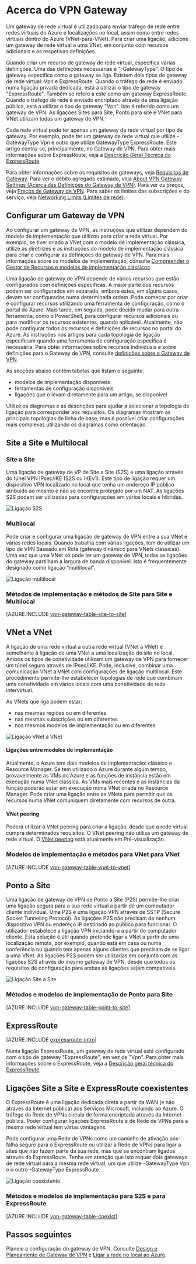 <properties 
   pageTitle="Acerca do VPN Gateway do Azure | Microsoft Azure"
   description="Saiba mais sobre as ligações do Gateway de VPN das Redes Virtuais do Azure."
   services="vpn-gateway"
   documentationCenter="na"
   authors="cherylmc"
   manager="carmonm"
   editor=""
   tags="azure-resource-manager,azure-service-management"/>
<tags 
   ms.service="vpn-gateway"
   ms.devlang="na"
   ms.topic="get-started-article"
   ms.tgt_pltfrm="na"
   ms.workload="infrastructure-services"
   ms.date="09/01/2016"
   ms.author="cherylmc" />

# Acerca do VPN Gateway


Um gateway de rede virtual é utilizado para enviar tráfego de rede entre redes virtuais do Azure e localizações no local, assim como entre redes virtuais dentro do Azure (VNet-para-VNet). Para criar uma ligação, adicione um gateway de rede virtual a uma VNet, em conjunto com recursos adicionais e as respetivas definições. 

Quando criar um recurso de gateway de rede virtual, especifica várias definições. Uma das definições necessárias é "-GatewayType". O tipo de gateway especifica como o gateway se liga. Existem dois tipos de gateway de rede virtual: Vpn e ExpressRoute. Quando o tráfego de rede é enviado numa ligação privada dedicada, está a utilizar o tipo de gateway "ExpressRoute". Também se refere a este como um gateway ExpressRoute. Quando o tráfego de rede é enviado encriptado através de uma ligação pública, está a utilizar o tipo de gateway "Vpn". Isto é referido como um gateway de VPN. As ligações Sites para Site, Ponto para site e VNet para VNet utilizam todas um gateway de VPN.

Cada rede virtual pode ter apenas um gateway de rede virtual por tipo de gateway. Por exemplo, pode ter um gateway de rede virtual que utilize -GatewayType Vpn e outro que utilize GatewayType ExpressRoute. Este artigo centra-se, principalmente, no Gateway de VPN. Para obter mais informações sobre ExpressRoute, veja a [Descrição Geral Técnica do ExpressRoute](../expressroute/expressroute-introduction.md).

Para obter informações sobre os requisitos de gateways, veja [Requisitos de Gateway](vpn-gateway-about-vpn-gateway-settings.md#requirements). Para ver o débito agregado estimado, veja [About VPN Gateway Settings (Acerca das Definições do Gateway de VPN)](vpn-gateway-about-vpn-gateway-settings.md#aggthroughput). Para ver os preços, veja [Preços de Gateway de VPN](https://azure.microsoft.com/pricing/details/vpn-gateway). Para saber os limites das subscrições e do serviço, veja [Networking Limits (Limites de rede)](../articles/azure-subscription-service-limits.md#networking-limits).


## Configurar um Gateway de VPN

Ao configurar um gateway de VPN, as instruções que utilizar dependem do modelo de implementação que utilizou para criar a rede virtual. Por exemplo, se tiver criado a VNet com o modelo de implementação clássica, utilize as diretrizes e as instruções do modelo de implementação clássica para criar e configurar as definições do gateway de VPN. Para mais informações sobre os modelos de implementação, consulte [Compreender o Gestor de Recursos e modelos de implementação clássicos](../resource-manager-deployment-model.md).

Uma ligação de gateway de VPN depende de vários recursos que estão configurados com definições específicas. A maior parte dos recursos podem ser configurados em separado, embora estes, em alguns casos, devam ser configurados numa determinada ordem. Pode começar por criar e configurar recursos utilizando uma ferramenta de configuração, como o portal do Azure. Mais tarde, em seguida, pode decidir mudar para outra ferramenta, como o PowerShell, para configurar recursos adicionais ou para modificar os recursos existentes, quando aplicável. Atualmente, não pode configurar todos os recursos e definições de recursos no portal do Azure. As instruções nos artigos para cada topologia de ligação especificam quando uma ferramenta de configuração especifica é necessária. Para obter informações sobre recursos individuais e sobre definições para o Gateway de VPN, consulte [definições sobre o Gateway de VPN](vpn-gateway-about-vpn-gateway-settings.md).

As secções abaixo contêm tabelas que listam o seguinte:

- modelos de implementação disponíveis
- ferramentas de configuração disponíveis
- ligações que o levam diretamente para um artigo, se disponível

Utilize os diagramas e as descrições para ajudar a selecionar a topologia de ligação para corresponder aos requisitos. Os diagramas mostram as principais topologias de linha de base, mas é possível criar configurações mais complexas utilizando os diagramas como orientação.

## Site a Site e Multilocal

### Site a Site

Uma ligação de gateway de VP de Site a Site (S2S) é uma ligação através do túnel VPN IPsec/IKE (S2S ou IKEv1). Este tipo de ligação requer um dispositivo VPN localizado no local que tenha um endereço IP público atribuído ao mesmo e não se encontre protegido por um NAT. As ligações S2S podem ser utilizadas para configurações em vários locais e híbridas.   

![Ligação S2S](./media/vpn-gateway-about-vpngateways/demos2s.png "site-to-site")


### Multilocal

Pode criar e configurar uma ligação de gateway de VPN entre a sua VNet e várias redes locais. Quando trabalha com várias ligações, tem de utilizar um tipo de VPN Baseado em Rota (gateway dinâmico para VNets clássicas). Uma vez que uma VNet só pode ter um gateway de VPN, todas as ligações do gateway partilham a largura de banda disponível. Isto é frequentemente designado como ligação “multilocal”.
 

![Ligação multilocal](./media/vpn-gateway-about-vpngateways/demomulti.png "multi-site")

### Métodos de implementação e métodos de Site para Site e Multilocal

[AZURE.INCLUDE [vpn-gateway-table-site-to-site](../../includes/vpn-gateway-table-site-to-site-include.md)] 

## VNet a VNet

A ligação de uma rede virtual a outra rede virtual (VNet a VNet) é semelhante à ligação de uma VNet a uma localização do site no local. Ambos os tipos de conetividade utilizam um gateway de VPN para fornecer um túnel seguro através de IPsec/IKE. Pode, inclusive, combinar uma comunicação VNet a VNet com configurações de ligação multilocal. Este procedimento permite-lhe estabelecer topologias de rede que combinam uma conetividade em vários locais com uma conetividade de rede intervirtual.

As VNets que liga podem estar:

- nas mesmas regiões ou em diferentes
- nas mesmas subscrições ou em diferentes 
- nos mesmos modelos de implementação ou em diferentes


![Ligação VNet a VNet](./media/vpn-gateway-about-vpngateways/demov2v.png "vnet-to-vnet")

#### Ligações entre modelos de implementação

Atualmente, o Azure tem dois modelos de implementação: clássico e Resource Manager. Se tem utilizado o Azure durante algum tempo, provavelmente as VMs do Azure e as funções de instância estão em execução numa VNet clássica. As VMs mais recentes e as instâncias da função poderão estar em execução numa VNet criada no Resource Manager. Pode criar uma ligação entre as VNets para permitir que os recursos numa VNet comuniquem diretamente com recursos de outra.

#### VNet peering

Poderá utilizar o VNet peering para criar a ligação, desde que a rede virtual cumpra determinados requisitos. O VNet peering não utiliza um gateway de rede virtual. O [VNet peering](../virtual-network/virtual-network-peering-overview.md) está atualmente em Pré-visualização.


### Modelos de implementação e métodos para VNet para VNet

[AZURE.INCLUDE [vpn-gateway-table-vnet-to-vnet](../../includes/vpn-gateway-table-vnet-to-vnet-include.md)] 


## Ponto a Site

Uma ligação de gateway de VPN de Ponto a Site (P2S) permite-lhe criar uma ligação segura para a sua rede virtual a partir de um computador cliente individual. Uma P2S é uma ligação VPN através de SSTP (Secure Socket Tunneling Protocol). As ligações P2S não precisam de nenhum dispositivo VPN ou endereço IP destinado ao público para funcionar. O utilizador estabelece a ligação VPN iniciando-a a partir do computador cliente. Esta solução é útil quando pretende ligar a VNet a partir de uma localização remota, por exemplo, quando está em casa ou numa conferência ou quando tem apenas alguns clientes que precisam de se ligar a uma VNet. As ligações P2S podem ser utilizadas em conjunto com as ligações S2S através do mesmo gateway de VPN, desde que todos os requisitos de configuração para ambas as ligações sejam compatíveis.


![Ligação Site a Site](./media/vpn-gateway-about-vpngateways/demop2s.png "point-to-site")

### Métodos e modelos de implementação de Ponto para Site

[AZURE.INCLUDE [vpn-gateway-table-point-to-site](../../includes/vpn-gateway-table-point-to-site-include.md)] 


## ExpressRoute

[AZURE.INCLUDE [expressroute-intro](../../includes/expressroute-intro-include.md)]

Numa ligação ExpressRoute, um gateway de rede virtual está configurado com o tipo de gateway "ExpressRoute", em vez de "Vpn". Para obter mais informações sobre o ExpressRoute, veja a [Descrição geral técnica do ExpressRoute](../expressroute/expressroute-introduction.md).


## Ligações Site a Site e ExpressRoute coexistentes

O ExpressRoute é uma ligação dedicada direta a partir da WAN (e não através da Internet pública) aos Serviços Microsoft, incluindo ao Azure. O tráfego da Rede de VPNs circula de forma encriptada através da Internet pública. Poder configurar ligações ExpressRoute e de Rede de VPNs para a mesma rede virtual tem várias vantagens.

Pode configurar uma Rede de VPNs como um caminho de ativação pós-falha seguro para o ExpressRoute ou utilizar a Rede de VPNs para ligar a sites que não fazem parte da sua rede, mas que se encontram ligados através do ExpressRoute. Tenha em atenção que isto requer dois gateways de rede virtual para a mesma rede virtual, um que utilize -GatewayType Vpn e o outro -GatewayType ExpressRoute.


![Ligação coexistente](./media/vpn-gateway-about-vpngateways/demoer.png "expressroute-site2site")


### Métodos e modelos de implementação para S2S e para ExpressRoute

[AZURE.INCLUDE [vpn-gateway-table-coexist](../../includes/vpn-gateway-table-coexist-include.md)] 


## Passos seguintes

Planeie a configuração do gateway de VPN. Consulte [Design e Planeamento de Gateway de VPN](vpn-gateway-plan-design.md) e [Ligar a rede no local ao Azure](../guidance/guidance-connecting-your-on-premises-network-to-azure.md).








 



<!--HONumber=sep16_HO1-->


